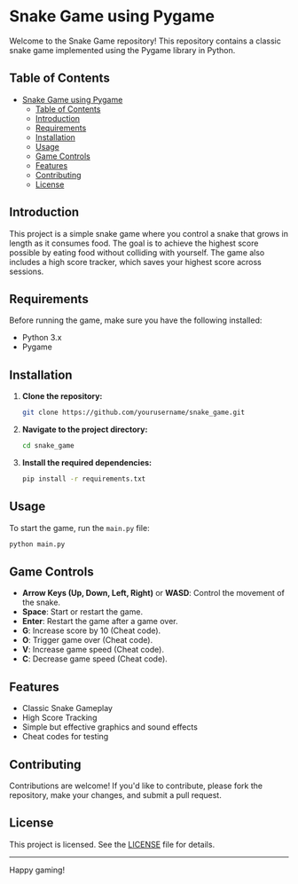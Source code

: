 # Snake Game using Pygame

Welcome to the Snake Game repository! This repository contains a classic snake game implemented using the Pygame library in Python.

## Table of Contents

- [Snake Game using Pygame](#snake-game-using-pygame)
  - [Table of Contents](#table-of-contents)
  - [Introduction](#introduction)
  - [Requirements](#requirements)
  - [Installation](#installation)
  - [Usage](#usage)
  - [Game Controls](#game-controls)
  - [Features](#features)
  - [Contributing](#contributing)
  - [License](#license)

## Introduction

This project is a simple snake game where you control a snake that grows in length as it consumes food. The goal is to achieve the highest score possible by eating food without colliding with yourself. The game also includes a high score tracker, which saves your highest score across sessions.

## Requirements

Before running the game, make sure you have the following installed:

- Python 3.x
- Pygame

## Installation

1. **Clone the repository:**

   ```bash
   git clone https://github.com/yourusername/snake_game.git
   ```

2. **Navigate to the project directory:**

   ```bash
   cd snake_game
   ```

3. **Install the required dependencies:**

   ```bash
   pip install -r requirements.txt
   ```

## Usage

To start the game, run the `main.py` file:

```bash
python main.py
```

## Game Controls

- **Arrow Keys (Up, Down, Left, Right)** or **WASD**: Control the movement of the snake.
- **Space**: Start or restart the game.
- **Enter**: Restart the game after a game over.
- **G**: Increase score by 10 (Cheat code).
- **O**: Trigger game over (Cheat code).
- **V**: Increase game speed (Cheat code).
- **C**: Decrease game speed (Cheat code).

## Features

- Classic Snake Gameplay
- High Score Tracking
- Simple but effective graphics and sound effects
- Cheat codes for testing

## Contributing

Contributions are welcome! If you'd like to contribute, please fork the repository, make your changes, and submit a pull request.

## License

This project is licensed. See the [LICENSE](LICENSE) file for details.

---

Happy gaming!